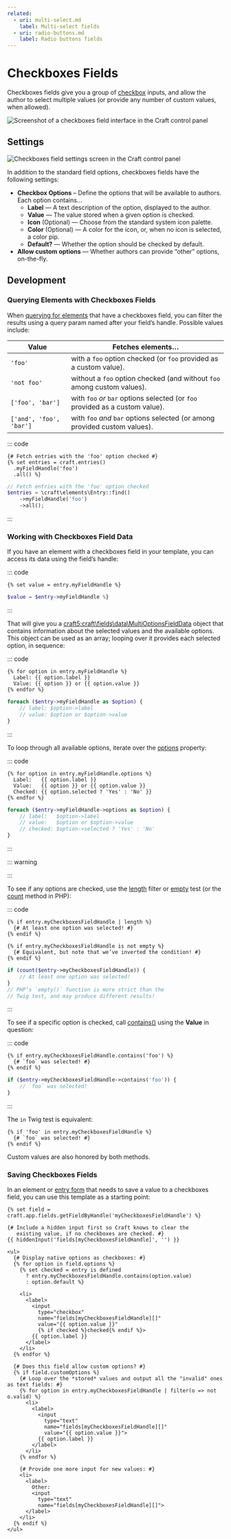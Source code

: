 ```yaml
---
related:
  - uri: multi-select.md
    label: Multi-select fields
  - uri: radio-buttons.md
    label: Radio buttons fields
---
```


# Checkboxes Fields

Checkboxes fields give you a group of [checkbox](https://developer.mozilla.org/en-US/docs/Web/HTML/Element/input/checkbox) inputs, and allow the author to select multiple values (or provide any number of custom values, when allowed).

<!-- more -->

![Screenshot of a checkboxes field interface in the Craft control panel](../../images/fields-checkboxes-ui.png)

## Settings

<BrowserShot
  url="https://my-craft-project.ddev.site/admin/settings/fields/new"
  :link="false"
  :max-height="500"
  caption="Adding a new checkboxes field via the control panel.">
<img src="../../images/fields-checkboxes-settings.png" alt="Checkboxes field settings screen in the Craft control panel">
</BrowserShot>

In addition to the standard field options, checkboxes fields have the following settings:

- **Checkbox Options** – Define the options that will be available to authors. Each option contains…
  - **Label** — A text description of the option, displayed to the author.
  - **Value** — The value stored when a given option is checked.
  - **Icon** (Optional) — Choose from the standard system icon palette.
  - **Color** (Optional) — A color for the icon, or, when no icon is selected, a color pip.
  - **Default?** — Whether the option should be checked by default.
- **Allow custom options** <Since ver="5.5.0" feature="Custom options" /> — Whether authors can provide “other” options, on-the-fly.

## Development

### Querying Elements with Checkboxes Fields

When [querying for elements](../../development/element-queries.md) that have a checkboxes field, you can filter the results using a query param named after your field’s handle. Possible values include:

| Value | Fetches elements…
| - | -
| `'foo'` | with a `foo` option checked (or `foo` provided as a custom value).
| `'not foo'` | without a `foo` option checked  (and without `foo` among custom values).
| `['foo', 'bar']` | with `foo` _or_ `bar` options selected (or `foo` provided as a custom value).
| `['and', 'foo', 'bar']` | with `foo` _and_ `bar` options selected (or among provided custom values).

::: code
```twig
{# Fetch entries with the 'foo' option checked #}
{% set entries = craft.entries()
  .myFieldHandle('foo')
  .all() %}
```
```php
// Fetch entries with the 'foo' option checked
$entries = \craft\elements\Entry::find()
    ->myFieldHandle('foo')
    ->all();
```
:::

### Working with Checkboxes Field Data

If you have an element with a checkboxes field in your template, you can access its data using the field’s handle:

::: code
```twig
{% set value = entry.myFieldHandle %}
```
```php
$value = $entry->myFieldHandle %}
```
:::

That will give you a <craft5:craft\fields\data\MultiOptionsFieldData> object that contains information about the selected values and the available options. This object can be used as an array; looping over it provides each selected option, in sequence:

::: code
```twig
{% for option in entry.myFieldHandle %}
  Label: {{ option.label }}
  Value: {{ option }} or {{ option.value }}
{% endfor %}
```
```php
foreach ($entry->myFieldHandle as $option) {
    // label: $option->label
    // value: $option or $option->value
}
```
:::

To loop through all available options, iterate over the [options](craft5:craft\fields\data\MultiOptionsFieldData::getOptions()) property:

::: code
```twig
{% for option in entry.myFieldHandle.options %}
  Label:   {{ option.label }}
  Value:   {{ option }} or {{ option.value }}
  Checked: {{ option.selected ? 'Yes' : 'No' }}
{% endfor %}
```
```php
foreach ($entry->myFieldHandle->options as $option) {
    // label:   $option->label
    // value:   $option or $option->value
    // checked: $option->selected ? 'Yes' : 'No'
}
```
:::

::: warning

:::

To see if any options are checked, use the [length](https://twig.symfony.com/doc/3.x/filters/length.html) filter or [empty](https://twig.symfony.com/doc/3.x/tests/empty.html) test (or the [count](https://www.php.net/manual/en/function.count.php) method in PHP):

::: code
```twig
{% if entry.myCheckboxesFieldHandle | length %}
  {# At least one option was selected! #}
{% endif %}

{% if entry.myCheckboxesFieldHandle is not empty %}
  {# Equivalent, but note that we’ve inverted the condition! #}
{% endif %}
```
```php
if (count($entry->myCheckboxesFieldHandle)) {
    // At least one option was selected!
}
// PHP’s `empty()` function is more strict than the
// Twig test, and may produce different results!
```
:::

To see if a specific option is checked, call [contains()](craft5:craft\fields\data\MultiOptionsFieldData::contains()) using the **Value** in question:

::: code
```twig
{% if entry.myCheckboxesFieldHandle.contains('foo') %}
  {# `foo` was selected! #}
{% endif %}
```
```php
if ($entry->myCheckboxesFieldHandle->contains('foo')) {
    // `foo` was selected!
}
```
:::

The `in` Twig test is equivalent:

```twig
{% if 'foo' in entry.myCheckboxesFieldHandle %}
  {# `foo` was selected! #}
{% endif %}
```

Custom values are also honored by both methods.

### Saving Checkboxes Fields

In an element or [entry form](kb:entry-form) that needs to save a value to a checkboxes field, you can use this template as a starting point:

```twig
{% set field = craft.app.fields.getFieldByHandle('myCheckboxesFieldHandle') %}

{# Include a hidden input first so Craft knows to clear the
   existing value, if no checkboxes are checked. #}
{{ hiddenInput('fields[myCheckboxesFieldHandle]', '') }}

<ul>
  {# Display native options as checkboxes: #}
  {% for option in field.options %}
    {% set checked = entry is defined
      ? entry.myCheckboxesFieldHandle.contains(option.value)
      : option.default %}

    <li>
      <label>
        <input
          type="checkbox"
          name="fields[myCheckboxesFieldHandle][]"
          value="{{ option.value }}"
          {% if checked %}checked{% endif %}>
        {{ option.label }}
      </label>
    </li>
  {% endfor %}

  {# Does this field allow custom options? #}
  {% if field.customOptions %}
    {# Loop over the *stored* values and output all the "invalid" ones as text fields: #}
    {% for option in entry.myCheckboxesFieldHandle | filter(o => not o.valid) %}
      <li>
        <label>
          <input
            type="text"
            name="fields[myCheckboxesFieldHandle][]"
            value="{{ option.value }}">
          {{ option.label }}
        </label>
      </li>
    {% endfor %}

    {# Provide one more input for new values: #}
    <li>
      <label>
        Other:
        <input
          type="text"
          name="fields[myCheckboxesFieldHandle][]">
      </label>
    </li>
  {% endif %}
</ul>
```
